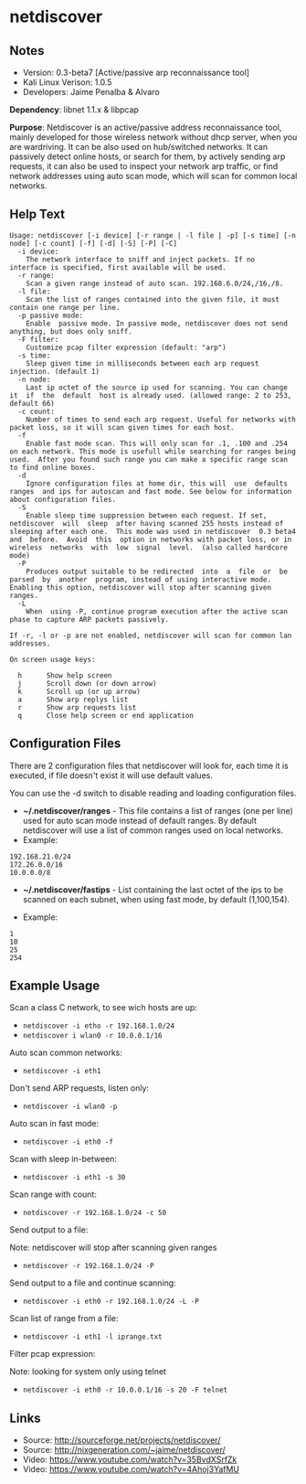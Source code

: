 # netdiscover  

Notes
-------

 * Version: 0.3-beta7 [Active/passive arp reconnaissance tool]  
 * Kali Linux Verison: 1.0.5  
 * Developers: Jaime Penalba & Alvaro

**Dependency**: libnet 1.1.x & libpcap

**Purpose**: Netdiscover is an active/passive address reconnaissance tool, mainly developed for those wireless network without dhcp server, when you are wardriving. It can be also used on hub/switched networks.  It can passively detect online hosts, or search for them, by actively sending arp requests, it can also be used to inspect your network arp traffic, or find network addresses using auto scan mode, which will scan for common local networks. 

Help Text
----------
```
Usage: netdiscover [-i device] [-r range | -l file | -p] [-s time] [-n node] [-c count] [-f] [-d] [-S] [-P] [-C]  
  -i device:  
	The network interface to sniff and inject packets. If no  interface is specified, first available will be used.
  -r range:  
	Scan a given range instead of auto scan. 192.168.6.0/24,/16,/8.  
  -l file:  
	Scan the list of ranges contained into the given file, it must contain one range per line.  
  -p passive mode:  
	Enable  passive mode. In passive mode, netdiscover does not send anything, but does only sniff.
  -F filter:  
	Customize pcap filter expression (default: "arp")  
  -s time: 
	Sleep given time in milliseconds between each arp request injection. (default 1) 
  -n node: 
	Last ip octet of the source ip used for scanning. You can change it  if  the  default  host is already used. (allowed range: 2 to 253, default 66)  
  -c count: 
	Number of times to send each arp request. Useful for networks with packet loss, so it will scan given times for each host.  
  -f 
	Enable fast mode scan. This will only scan for .1, .100 and .254 on each network. This mode is usefull while searching for ranges being  used.  After you found such range you can make a specific range scan to find online boxes.  
  -d 
	Ignore configuration files at home dir, this will  use  defaults ranges  and ips for autoscan and fast mode. See below for information about configuration files.    
  -S 
	Enable sleep time suppression between each request. If set, netdiscover  will  sleep  after having scanned 255 hosts instead of
sleeping after each one.  This mode was used in netdiscover  0.3 beta4  and  before.  Avoid  this  option in networks with packet loss, or in wireless  networks  with  low  signal  level.  (also called hardcore mode)  
  -P 
	Produces output suitable to be redirected  into  a  file  or  be parsed  by  another  program, instead of using interactive mode. Enabling this option, netdiscover will stop after scanning given ranges.   
  -L 
	When  using -P, continue program execution after the active scan phase to capture ARP packets passively.    

If -r, -l or -p are not enabled, netdiscover will scan for common lan addresses.  

On screen usage keys:  

  h      Show help screen  
  j      Scroll down (or down arrow)  
  k      Scroll up (or up arrow)  
  a      Show arp replys list  
  r      Show arp requests list  
  q      Close help screen or end application  

```

Configuration Files
--------------------

There  are  2  configuration files that netdiscover will look for, each time it is executed, if file doesn't exist it will use  default  values.

You  can use the -d switch to disable reading and loading configuration files.

 * **~/.netdiscover/ranges** - This file contains a list of ranges (one per line) used for auto scan mode instead of default ranges. By default netdiscover will use a list of common ranges used on local networks.
  * Example:
```
192.168.21.0/24
172.26.0.0/16
10.0.0.0/8
```

 * **~/.netdiscover/fastips** - List containing the last octet of the ips to be scanned on each subnet, when using fast mode, by default (1,100,154).

  * Example:
```
1
10
25
254
```

Example Usage
---------------

Scan a class C network, to see wich hosts are up:

 * `netdiscover -i etho -r 192.168.1.0/24`
 * `netdiscover i wlan0 -r 10.0.0.1/16`

Auto scan common networks:

 * `netdiscover -i eth1`

Don't send ARP requests, listen only:

 * `netdiscover -i wlan0 -p`

Auto scan in fast mode:

 * `netdiscover -i eth0 -f`

Scan with sleep in-between:

 * `netdiscover -i eth1 -s 30`  

Scan range with count:

 * `netdiscover -r 192.168.1.0/24 -c 50`  

Send output to a file:

Note: netdiscover will stop after scanning given ranges

 * `netdiscover -r 192.168.1.0/24 -P`

Send output to a file and continue scanning:

 * `netdiscover -i eth0 -r 192.168.1.0/24 -L -P`

Scan list of range from a file:

 * `netdiscover -i eth1 -l iprange.txt`  

Filter pcap expression:

Note: looking for system only using telnet

 * `netdiscover -i eth0 -r 10.0.0.1/16 -s 20 -F telnet`  


Links
----------  

* Source: http://sourceforge.net/projects/netdiscover/  
* Source: http://nixgeneration.com/~jaime/netdiscover/  
* Video: https://www.youtube.com/watch?v=35BvdXSrfZk  
* Video: https://www.youtube.com/watch?v=4Ahoj3YafMU
